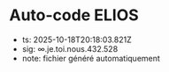 # Auto-code ELIOS
- ts: 2025-10-18T20:18:03.821Z
- sig: ∞.je.toi.nous.432.528
- note: fichier généré automatiquement